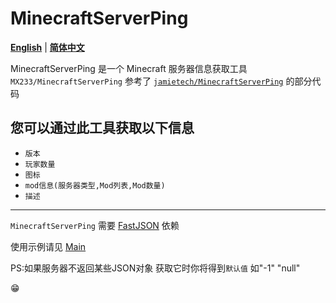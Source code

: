 # MinecraftServerPing
[**English**](README-EN.md) | [**简体中文**](README.md)

MinecraftServerPing 是一个 Minecraft 服务器信息获取工具
`MX233/MinecraftServerPing` 参考了 [`jamietech/MinecraftServerPing`](https://github.com/jamietech/MinecraftServerPing) 的部分代码

您可以通过此工具获取以下信息
----
- `版本`
- `玩家数量`
- `图标`
- `mod信息(服务器类型,Mod列表,Mod数量)`
- `描述`
----
`MinecraftServerPing` 需要 [FastJSON](https://github.com/alibaba/fastjson) 依赖

使用示例请见 [Main](https://github.com/MX233/MinecraftServerPing/blob/main/tax/cute/Main.java)

PS:如果服务器不返回某些JSON对象 获取它时你将得到`默认值` 如"-1" "null"

:grin:
